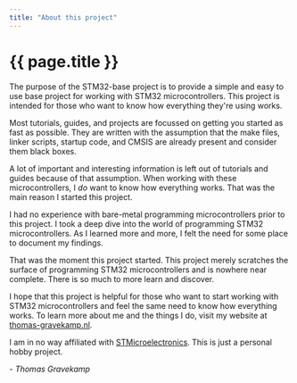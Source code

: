 ```yaml
---
title: "About this project"
---
```


# {{ page.title }}

The purpose of the STM32-base project is to provide a simple and easy to use base project for working with STM32 microcontrollers. This project is intended for those who want to know how everything they're using works.

Most tutorials, guides, and projects are focussed on getting you started as fast as possible. They are written with the assumption that the make files, linker scripts, startup code, and CMSIS are already present and consider them black boxes.

A lot of important and interesting information is left out of tutorials and guides because of that assumption. When working with these microcontrollers, I _do_ want to know how everything works. That was the main reason I started this project.

I had no experience with bare-metal programming microcontrollers prior to this project. I took a deep dive into the world of programming STM32 microcontrollers. As I learned more and more, I felt the need for some place to document my findings.

That was the moment this project started. This project merely scratches the surface of programming STM32 microcontrollers and is nowhere near complete. There is so much to more learn and discover.

I hope that this project is helpful for those who want to start working with STM32 microcontrollers and feel the same need to know how everything works. To learn more about me and the things I do, visit my website at [thomas-gravekamp.nl](https://thomas-gravekamp.nl).

I am in no way affiliated with [STMicroelectronics](https://www.st.com). This is just a personal hobby project.

 \- _Thomas Gravekamp_
